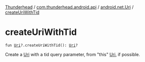 [Thunderhead](../../index.md) / [com.thunderhead.android.api](../index.md) / [android.net.Uri](index.md) / [createUriWithTid](./create-uri-with-tid.md)

# createUriWithTid

`fun `[`Uri`](https://whatever/android/net/Uri.html)`?.createUriWithTid(): `[`Uri`](https://whatever/android/net/Uri.html)`?`

Create a [Uri](https://whatever/android/net/Uri.html) with a tid query parameter, from "this" [Uri](https://whatever/android/net/Uri.html), if possible.

